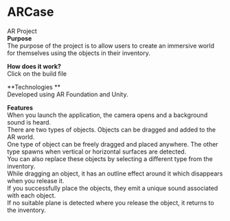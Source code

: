 # ARCase
AR Project <br/>
**Purpose** <br/>
The purpose of the project is to allow users to create an immersive world for themselves using the objects in their inventory.

**How does it work?** <br/>
 Click on the build file<br/>
 
**Technologies **<br/>
Developed using AR Foundation and Unity.<br/>

**Features**<br/>
When you launch the application, the camera opens and  a background sound is heard. <br/>
There are two types of objects. Objects can be dragged and added to the AR world. <br/>
One type of object can be freely dragged and placed anywhere. The other type spawns when vertical or horizontal surfaces are detected. <br/>
You can also replace these objects by selecting a different type from the inventory. <br/>
While dragging an object, it has an outline effect around it which disappears when you release it.<br/>
If you successfully place the objects, they emit a unique sound associated with each object.<br/>
If no suitable plane is detected where you release the object, it returns to the inventory.<br/>
